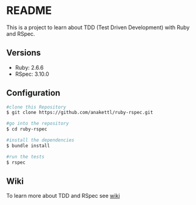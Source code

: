 # README

This is a project to learn about TDD (Test Driven Development) with Ruby and RSpec.

## Versions

* Ruby: 2.6.6
* RSpec: 3.10.0

## Configuration
``` bash
#clone this Repository
$ git clone https://github.com/anakettl/ruby-rspec.git

#go into the repository
$ cd ruby-rspec

#install the dependencies
$ bundle install

#run the tests
$ rspec
```

## Wiki

To learn more about TDD and RSpec see [wiki](https://github.com/anakettl/ruby-rspec/wiki)